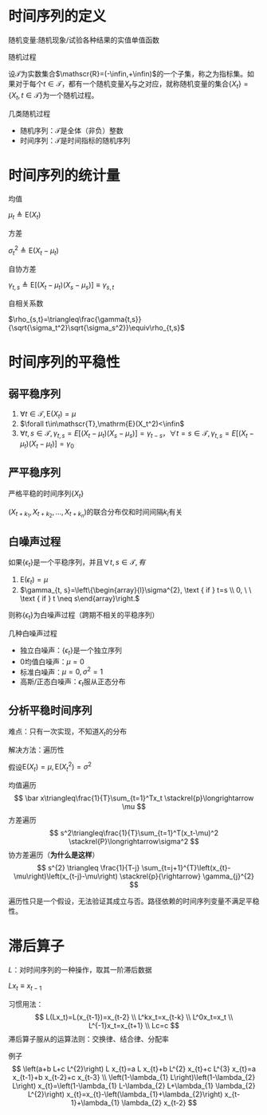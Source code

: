 # 时间序列的定义

随机变量:随机现象/试验各种结果的实值单值函数

随机过程

设$\mathscr{T}$为实数集合$\mathscr{R}=(-\infin,+\infin)$的一个子集，称之为指标集。如果对于每个$t\in\mathscr{T}$，都有一个随机变量$X_t$与之对应，就称随机变量的集合$\{X_t\}=\{X_t,t\in\mathscr{T}\}$为一个随机过程。

几类随机过程

- 随机序列：$\mathscr{T}$是全体（非负）整数
- 时间序列：$\mathscr{T}$是时间指标的随机序列



# 时间序列的统计量

均值

$\mu_t\triangleq\mathrm{E}(X_t)$

方差

$\sigma^2_t\triangleq\mathrm{E}(X_t-\mu_t)$

自协方差

$\gamma_{t,s}\triangleq\mathrm{E}[(X_t-\mu_t)(X_s-\mu_s)]\equiv\gamma_{s,t}$

自相关系数

$\rho_{s,t}=\triangleq\frac{\gamma{t,s}}{\sqrt{\sigma_t^2}\sqrt{\sigma_s^2}}\equiv\rho_{t,s}$

# 时间序列的平稳性

## 弱平稳序列

1. $\forall t\in\mathscr{T},\mathrm{E}(X_t)=\mu$         
2. $\forall t\in\mathscr{T},\mathrm{E}(X_t^2)<\infin$
3. $\forall t,s\in\mathscr{T},\gamma_{t, s}=E\left[\left(X_{t}-\mu_{t}\right)\left(X_{s}-\mu_{s}\right)\right]=\gamma_{t-s}$，$\forall t=s \in \mathscr{T}, \gamma_{t, s}=E\left[\left(X_{t}-\mu_{t}\right)\left(X_{t}-\mu_{t}\right)\right]=\gamma_{0}$

## 严平稳序列

严格平稳的时间序列$\{X_t\}$

$\left(X_{t+k_{1}}, X_{t+k_{2}}, \ldots, X_{t+k_{n}}\right)$的联合分布仅和时间间隔$k_i$有关

## 白噪声过程

如果$\{\epsilon_t\}$是一个平稳序列，并且$\forall t,s\in\mathscr{T},有$

1. $\mathrm{E}(\epsilon_t)=\mu$
2. $\gamma_{t, s}=\left\{\begin{array}{l}\sigma^{2}, \text { if } t=s \\ 0, \ \ \text { if } t \neq s\end{array}\right.$

则称$\{\epsilon_t\}$为白噪声过程（跨期不相关的平稳序列）

几种白噪声过程

- 独立白噪声：$\{\epsilon_t\}$是一个独立序列
- 0均值白噪声：$\mu=0$
- 标准白噪声：$\mu=0,\sigma^2=1$
- 高斯/正态白噪声：$\epsilon_t$服从正态分布

## 分析平稳时间序列

难点：只有一次实现，不知道$X_t$的分布

解决方法：遍历性

假设$\mathrm{E}(X_t)=\mu,\mathrm{E}(X_t^2)=\sigma^2$

均值遍历
$$
\bar x\triangleq\frac{1}{T}\sum_{t=1}^Tx_t \stackrel{p}\longrightarrow \mu
$$
方差遍历
$$
s^2\triangleq\frac{1}{T}\sum_{t=1}^T(x_t-\mu)^2 \stackrel{P}\longrightarrow\sigma^2
$$
协方差遍历（**为什么是这样**）
$$
s^{2} \triangleq \frac{1}{T-j} \sum_{t=j+1}^{T}\left(x_{t}-\mu\right)\left(x_{t-j}-\mu\right) \stackrel{p}{\rightarrow} \gamma_{j}^{2}
$$


遍历性只是一个假设，无法验证其成立与否。路径依赖的时间序列变量不满足平稳性。



# 滞后算子

$L$：对时间序列的一种操作，取其一阶滞后数据

$Lx_t\equiv x_{t-1}$

习惯用法：
$$
L(Lx_t)=L(x_{t-1})=x_{t-2}  \\
L^kx_t=x_{t-k}      \\
L^0x_t=x_t    \\
L^{-1}x_t=x_{t+1}     \\
Lc=c
$$
滞后算子服从的运算法则：交换律、结合律、分配率

例子
$$
\left(a+b L+c L^{2}\right) L x_{t}=a L x_{t}+b L^{2} x_{t}+c L^{3} x_{t}=a x_{t-1}+b x_{t-2}+c x_{t-3}   \\
\left(1-\lambda_{1} L\right)\left(1-\lambda_{2} L\right) x_{t}=\left(1-\lambda_{1} L-\lambda_{2} L+\lambda_{1} \lambda_{2} L^{2}\right) x_{t}=x_{t}-\left(\lambda_{1}+\lambda_{2}\right) x_{t-1}+\lambda_{1} \lambda_{2} x_{t-2}
$$


